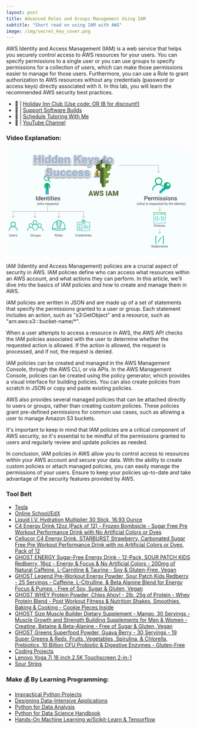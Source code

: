 ```yaml
---
layout: post
title: Advanced Roles and Groups Management Using IAM
subtitle: "Short read on using IAM with AWS"
image: /img/secret_key_cover.png
---
```


AWS Identity and Access Management (IAM) is a web service that helps you securely control access to AWS resources for your users. You can specify permissions to a single user or you can use groups to specify permissions for a collection of users, which can make those permissions easier to manage for those users. Furthermore, you can use a Role to grant authorization to AWS resources without any credentials (password or access keys) directly associated with it. In this lab, you will learn the recommended AWS security best practices.

- 🔗 | [Holiday Inn Club (Use code: OR IB for discount!)](https://holidayinnclub.com/)
- 🔗 | [Support Software Builds](https://www.buymeacoffee.com/kadad1312d)
- 🔗 | [Schedule Tutoring With Me](https://www.calendly.com/kadad1312)
- 🔗 | [YouTube Channel](https://www.youtube.com/@RealKhaledAdad)

### Video Explanation:

[![IMAGE_ALT](../img/secret_key.png)](https://youtu.be/n2l8f7bR1k4)

IAM (Identity and Access Management) policies are a crucial aspect of security in AWS. IAM policies define who can access what resources within an AWS account, and what actions they can perform. In this article, we'll dive into the basics of IAM policies and how to create and manage them in AWS.

IAM policies are written in JSON and are made up of a set of statements that specify the permissions granted to a user or group. Each statement includes an action, such as "s3:GetObject" and a resource, such as "arn:aws:s3:::bucket-name/*".

When a user attempts to access a resource in AWS, the AWS API checks the IAM policies associated with the user to determine whether the requested action is allowed. If the action is allowed, the request is processed, and if not, the request is denied.

IAM policies can be created and managed in the AWS Management Console, through the AWS CLI, or via APIs. In the AWS Management Console, policies can be created using the policy generator, which provides a visual interface for building policies. You can also create policies from scratch in JSON or copy and paste existing policies.

AWS also provides several managed policies that can be attached directly to users or groups, rather than creating custom policies. These policies grant pre-defined permissions for common use cases, such as allowing a user to manage Amazon S3 buckets.

It's important to keep in mind that IAM policies are a critical component of AWS security, so it's essential to be mindful of the permissions granted to users and regularly review and update policies as needed.

In conclusion, IAM policies in AWS allow you to control access to resources within your AWS account and secure your data. With the ability to create custom policies or attach managed policies, you can easily manage the permissions of your users. Ensure to keep your policies up-to-date and take advantage of the security features provided by AWS.

### Tool Belt
- [Tesla](https://ts.la/khaled835973)
- [Online School/EdX](https://www.edx.org/?utm_source=google&utm_campaign=18736834479&utm_medium=cpc&utm_term=edx&hsa_acc=7245054034&hsa_cam=18736834479&hsa_grp=140243978342&hsa_ad=631521652739&hsa_src=g&hsa_tgt=kwd-89882436&hsa_kw=edx&hsa_mt=e&hsa_net=adwords&hsa_ver=3&gclid=Cj0KCQiA0oagBhDHARIsAI-BbgfFSx9sQrdOhE0zshO9rXNE6ZsM_6g0CsF0uBeLd3GwriWBoJtxVXwaAqA2EALw_wcB)
- [Liquid I.V. Hydration Multiplier 30 Stick, 16.93 Ounce](https://amzn.to/3ZFDjDq)
- [C4 Energy Drink 12oz (Pack of 12) - Frozen Bombsicle - Sugar Free Pre Workout Performance Drink with No Artificial Colors or Dyes](https://amzn.to/3ZEVtFy)
- [Cellucor C4 Energy Drink, STARBURST Strawberry, Carbonated Sugar Free Pre Workout Performance Drink with no Artificial Colors or Dyes, Pack of 12](https://amzn.to/3y8KJ6m)
- [GHOST ENERGY Sugar-Free Energy Drink - 12-Pack, SOUR PATCH KIDS Redberry, 16oz - Energy & Focus & No Artificial Colors - 200mg of Natural Caffeine, L-Carnitine & Taurine - Soy & Gluten-Free, Vegan](https://amzn.to/3Jeaed7)
- [GHOST Legend Pre-Workout Energy Powder, Sour Patch Kids Redberry - 25 Servings - Caffeine, L-Citrulline, & Beta Alanine Blend for Energy Focus & Pumps - Free of Soy, Sugar & Gluten, Vegan](https://amzn.to/3SOshts)
- [GHOST WHEY Protein Powder, Chips Ahoy! - 2lb, 25g of Protein - Whey Protein Blend - ­Post Workout Fitness & Nutrition Shakes, Smoothies, Baking & Cooking - Cookie Pieces Inside](https://amzn.to/3y8rGtd)
- [GHOST Size Muscle Builder Dietary Supplement - Mango, 30 Servings - Muscle Growth and Strength Building Supplements for Men & Women - Creatine, Betaine & Beta-Alanine - Free of Sugar & Gluten, Vegan](https://amzn.to/3YkH8g8)
- [GHOST Greens Superfood Powder, Guava Berry - 30 Servings - 19 Super Greens & Reds, Fruits, Vegetables, Spirulina, & Chlorella, Prebiotics, 10 Billion CFU Probiotic & Digestive Enzymes - Gluten-Free](https://amzn.to/3J8I0PN)
- [Coding Projects](https://www.buymeacoffee.com/kadad1312d)
- [Lenovo Yoga 7i 16 inch 2.5K Touchscreen 2-in-1](https://amzn.to/41CfSfY)
- [Sour Strips](https://amzn.to/3EDWUM7)

### Make 💰 By Learning Programming:

- [Impractical Python Projects](https://amzn.to/3JpCpWH)
- [Designing Data-Intensive Applications](https://amzn.to/3Hgh5Sj)
- [Python for Data Analysis](https://amzn.to/3D0C8pl)
- [Python for Data Science Handbook](https://amzn.to/3XnZ1ez)
- [Hands-On Machine Learning w/Scikit-Learn & Tensorflow](https://amzn.to/3QTWoyt)

<br>